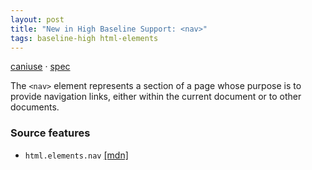 ```yaml
---
layout: post
title: "New in High Baseline Support: <nav>"
tags: baseline-high html-elements
---
```


[caniuse](https://caniuse.com/?search=nav) · [spec](https://html.spec.whatwg.org/multipage/sections.html#the-nav-element)

The `<nav>` element represents a section of a page whose purpose is to provide navigation links, either within the current document or to other documents.

### Source features

- ``html.elements.nav`` [[mdn]](https://developer.mozilla.org/en-US/search?q=html.elements.nav)
